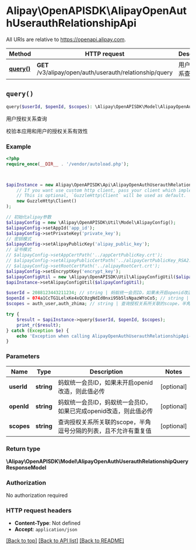 # Alipay\OpenAPISDK\AlipayOpenAuthUserauthRelationshipApi

All URIs are relative to https://openapi.alipay.com.

Method | HTTP request | Description
------------- | ------------- | -------------
[**query()**](AlipayOpenAuthUserauthRelationshipApi.md#query) | **GET** /v3/alipay/open/auth/userauth/relationship/query | 用户授权关系查询


## `query()`

```php
query($userId, $openId, $scopes): \Alipay\OpenAPISDK\Model\AlipayOpenAuthUserauthRelationshipQueryResponseModel
```

用户授权关系查询

校验本应用和用户的授权关系有效性

### Example

```php
<?php
require_once(__DIR__ . '/vendor/autoload.php');



$apiInstance = new Alipay\OpenAPISDK\Api\AlipayOpenAuthUserauthRelationshipApi(
    // If you want use custom http client, pass your client which implements `GuzzleHttp\ClientInterface`.
    // This is optional, `GuzzleHttp\Client` will be used as default.
    new GuzzleHttp\Client()
);

// 初始化alipay参数
$alipayConfig = new \Alipay\OpenAPISDK\Util\Model\AlipayConfig();
$alipayConfig->setAppId('app_id');
$alipayConfig->setPrivateKey('private_key');
// 密钥模式
$alipayConfig->setAlipayPublicKey('alipay_public_key');
// 证书模式
// $alipayConfig->setAppCertPath('../appCertPublicKey.crt');
// $alipayConfig->setAlipayPublicCertPath('../alipayCertPublicKey_RSA2.crt');
// $alipayConfig->setRootCertPath('../alipayRootCert.crt');
$alipayConfig->setEncryptKey('encrypt_key');
$alipayConfigUtil = new \Alipay\OpenAPISDK\Util\AlipayConfigUtil($alipayConfig);
$apiInstance->setAlipayConfigUtil($alipayConfigUtil);

$userId = 2088123443211234; // string | 蚂蚁统一会员ID，如果未开启openid改造，则此值必传
$openId = 074a1CcTG1LelxKe4xQC0zgNdId0nxi95b5lsNpazWYoCo5; // string | 蚂蚁统一会员ID，蚂蚁统一会员ID，如果已完成openid改造，则此值必传
$scopes = auth_user,auth_zhima; // string | 查询授权关系所关联的scope，半角逗号分隔的列表，且不允许有重复值

try {
    $result = $apiInstance->query($userId, $openId, $scopes);
    print_r($result);
} catch (Exception $e) {
    echo 'Exception when calling AlipayOpenAuthUserauthRelationshipApi->query: ', $e->getMessage(), PHP_EOL;
}
```

### Parameters

Name | Type | Description  | Notes
------------- | ------------- | ------------- | -------------
 **userId** | **string**| 蚂蚁统一会员ID，如果未开启openid改造，则此值必传 | [optional]
 **openId** | **string**| 蚂蚁统一会员ID，蚂蚁统一会员ID，如果已完成openid改造，则此值必传 | [optional]
 **scopes** | **string**| 查询授权关系所关联的scope，半角逗号分隔的列表，且不允许有重复值 | [optional]

### Return type

**\Alipay\OpenAPISDK\Model\AlipayOpenAuthUserauthRelationshipQueryResponseModel**

### Authorization

No authorization required

### HTTP request headers

- **Content-Type**: Not defined
- **Accept**: `application/json`

[[Back to top]](#) [[Back to API list]](../../README.md#api-endpoints)
[[Back to README]](../../README.md)
